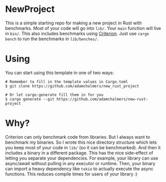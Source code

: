 # NewProject
This is a simple starting repo for making a new project in Rust with benchmarks. Most of your code will go into `lib/`. Your `main` function will live in `bin/`. This also includes benchmarks using [Criterion](https://github.com/bheisler/criterion.rs). Just use `cargo bench` to run the benchmarks in `lib/benches/`.

# Using
You can start using this template in one of two ways:
```
# Remember to fill in the template values in Cargo.toml
$ git clone https://github.com/adamchalmers/new_rust_project

# Or let cargo-generate fill them in for you
$ cargo generate --git https://github.com/adamchalmers/new-rust-project
```

# Why?
Criterion can only benchmark code from libraries. But I always want to benchmark my binaries. So I wrote this nice directory structure which lets you keep most of your code in `lib/` (so it can be benchmarked). And then it includes a binary in a different package. This has the nice side-effect of letting you separate your dependencies. For example, your library can use async/await without pulling in any executor or runtime. Then, your binary can import a heavy dependency like `tokio` to actually execute the async functions. This reduces compile times for users of your library :)
